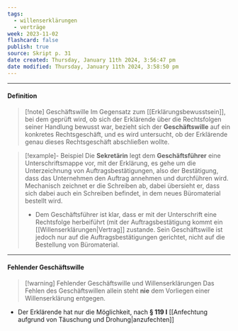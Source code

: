 ```yaml
---
tags:
  - willenserklärungen
  - verträge
week: 2023-11-02
flashcard: false
publish: true
source: Skript p. 31
date created: Thursday, January 11th 2024, 3:56:47 pm
date modified: Thursday, January 11th 2024, 3:58:50 pm
---
```

***
#### Definition

> [!note] Geschäftswille
> Im Gegensatz zum [[Erklärungsbewusstsein]], bei dem geprüft wird, ob sich der Erklärende über die Rechtsfolgen seiner Handlung bewusst war, bezieht sich der **Geschäftswille** auf ein konkretes Rechtsgeschäft, und es wird untersucht, ob der Erklärende genau dieses Rechtsgeschäft abschließen wollte.

> [!example]- Beispiel 
> Die **Sekretärin** legt dem **Geschäftsführer** eine Unterschriftsmappe vor, mit der Erklärung, es gehe um die Unterzeichnung von Auftragsbestätigungen, also der Bestätigung, dass das Unternehmen den Auftrag annehmen und durchführen wird. Mechanisch zeichnet er die Schreiben ab, dabei übersieht er, dass sich dabei auch ein Schreiben befindet, in dem neues Büromaterial bestellt wird. 
> 
> - Dem Geschäftsführer ist klar, dass er mit der Unterschrift eine Rechtsfolge herbeiführt (mit der Auftragsbestätigung kommt ein [[Willenserklärungen|Vertrag]] zustande. Sein Geschäftswille ist jedoch nur auf die Auftragsbestätigungen gerichtet, nicht auf die Bestellung von Büromaterial.

***
#### Fehlender Geschäftswille

> [!warning] Fehlender Geschäftswille und Willenserklärungen 
> Das Fehlen des Geschäftswillen allein steht **nie** dem Vorliegen einer Willenserklärung entgegen.

- Der Erklärende hat nur die Möglichkeit, nach **§ 119 I** [[Anfechtung aufgrund von Täuschung und Drohung|anzufechten]]
